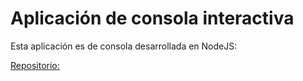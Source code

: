 # Aplicación de consola interactiva

Esta aplicación es de consola desarrollada en NodeJS:

[Repositorio: ](https://fernando-herrera.com/#/curso/node-cero-experto)

